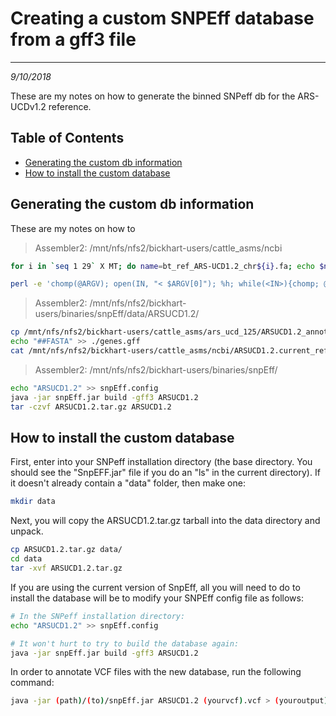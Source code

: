 # Creating a custom SNPEff database from a gff3 file
---
*9/10/2018*

These are my notes on how to generate the binned SNPeff db for the ARS-UCDv1.2 reference.

## Table of Contents
* [Generating the custom db information](#generation)
* [How to install the custom database](#installation)

<a name="generation"></a>
## Generating the custom db information

These are my notes on how to 

> Assembler2: /mnt/nfs/nfs2/bickhart-users/cattle_asms/ncbi

```bash
for i in `seq 1 29` X MT; do name=bt_ref_ARS-UCD1.2_chr${i}.fa; echo $name; perl -e 'chomp(@ARGV); open(IN, "< $ARGV[0]"); open(OUT, ">> $ARGV[1]"); while(<IN>){chomp; @F = split(/\s+/); if($F[0] =~ /^>/){@bsegs = split(/\s+/, $F[0]); $bsegs[0] =~ s/ref\|//; $bsegs[0] =~ s/\|//g; print ">$ARGV[2]\n"; $bsegs[0] =~ s/>//; print OUT "$ARGV[2]\t$bsegs[0]\n";}else{print "$F[0]\n";}}' $name ARS-UCD_ncbi_to_chrnum.tab $i >> ARSUCD1.2.current_ref.fa; done

perl -e 'chomp(@ARGV); open(IN, "< $ARGV[0]"); %h; while(<IN>){chomp; @s = split(/\t/); $h{$s[1]} = $s[0];} close IN; open(IN, "< $ARGV[1]"); while(<IN>){chomp; @s = split(/\t/); if(exists($h{$s[0]})){$t = $h{$s[0]}; shift(@s); unshift(@s, $t); print join("\t", @s) . "\n";}elsif($s[0] =~ /^#/){print join("\t", @s) . "\n";}} close IN;' ARS-UCD_ncbi_to_chrnum.tab ../ars_ucd_125/ref_ARS-UCD1.2_top_level.gff3 > ../ars_ucd_125/ARSUCD1.2_annotation_regnum.gff3
```

> Assembler2: /mnt/nfs/nfs2/bickhart-users/binaries/snpEff/data/ARSUCD1.2/

```bash
cp /mnt/nfs/nfs2/bickhart-users/cattle_asms/ars_ucd_125/ARSUCD1.2_annotation_regnum.gff3 ./genes.gff
echo "##FASTA" >> ./genes.gff
cat /mnt/nfs/nfs2/bickhart-users/cattle_asms/ncbi/ARSUCD1.2.current_ref.fa >> ./genes.gff
```

> Assembler2: /mnt/nfs/nfs2/bickhart-users/binaries/snpEff/

```bash
echo "ARSUCD1.2" >> snpEff.config
java -jar snpEff.jar build -gff3 ARSUCD1.2
tar -czvf ARSUCD1.2.tar.gz ARSUCD1.2
```

<a name="installation"></a>
## How to install the custom database

First, enter into your SNPeff installation directory (the base directory. You should see the "SnpEFF.jar" file if you do an "ls" in the current directory). If it doesn't already contain a "data" folder, then make one:

```bash
mkdir data
```

Next, you will copy the ARSUCD1.2.tar.gz tarball into the data directory and unpack.

```bash
cp ARSUCD1.2.tar.gz data/
cd data
tar -xvf ARSUCD1.2.tar.gz
```

If you are using the current version of SnpEff, all you will need to do to install the database will be to modify your SNPEff config file as follows:

```bash
# In the SNPeff installation directory:
echo "ARSUCD1.2" >> snpEff.config

# It won't hurt to try to build the database again:
java -jar snpEff.jar build -gff3 ARSUCD1.2
```

In order to annotate VCF files with the new database, run the following command:

```bash
java -jar (path)/(to)/snpEff.jar ARSUCD1.2 (yourvcf).vcf > (youroutput).vcf
```